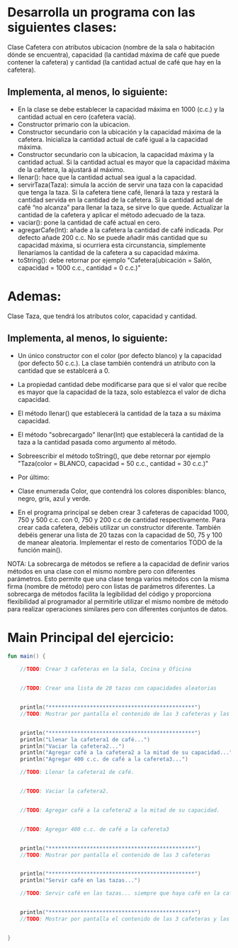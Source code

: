 # Desarrolla un programa con las siguientes clases:
Clase Cafetera con atributos ubicacion (nombre de la sala o habitación dónde se encuentra), capacidad (la cantidad máxima de café que puede contener la cafetera) y cantidad (la cantidad actual de café que hay en la cafetera).
## Implementa, al menos, lo siguiente:

* En la clase se debe establecer la capacidad máxima en 1000 (c.c.) y la cantidad actual en cero (cafetera vacía).
* Constructor primario con la ubicacion.
* Constructor secundario con la ubicación y la capacidad máxima de la cafetera. Inicializa la cantidad actual de café igual a la capacidad máxima.
* Constructor secundario con la ubicacion, la capacidad máxima y la cantidad actual. Si la cantidad actual es mayor que la capacidad máxima de la cafetera, la ajustará al máximo.
* llenar(): hace que la cantidad actual sea igual a la capacidad.
* servirTaza(Taza): simula la acción de servir una taza con la capacidad que tenga la taza. Si la cafetera tiene café, llenará la taza y restará la cantidad servida en la cantidad de la cafetera. Si la cantidad actual de café “no alcanza” para llenar la taza, se sirve lo que quede. Actualizar la cantidad de la cafetera y aplicar el método adecuado de la taza.
* vaciar(): pone la cantidad de café actual en cero.
* agregarCafe(Int): añade a la cafetera la cantidad de café indicada. Por defecto añade 200 c.c. No se puede añadir más cantidad que su capacidad máxima, si ocurriera esta circunstancia, simplemente llenaríamos la cantidad de la cafetera a su capacidad máxima.
* toString(): debe retornar por ejemplo "Cafetera(ubicación = Salón, capacidad = 1000 c.c., cantidad = 0 c.c.)"
# Ademas:

Clase Taza, que tendrá los atributos color, capacidad y cantidad.
## Implementa, al menos, lo siguiente:

* Un único constructor con el color (por defecto blanco) y la capacidad (por defecto 50 c.c.). La clase también contendrá un atributo con la cantidad que se establcerá a 0.
* La propiedad cantidad debe modificarse para que si el valor que recibe es mayor que la capacidad de la taza, solo establezca el valor de dicha capacidad.
* El método llenar() que establecerá la cantidad de la taza a su máxima capacidad.
* El método "sobrecargado" llenar(Int) que establecerá la cantidad de la taza a la cantidad pasada como argumento al método.
* Sobreescribir el método toString(), que debe retornar por ejemplo "Taza(color = BLANCO, capacidad = 50 c.c., cantidad = 30 c.c.)"
* Por último:

* Clase enumerada Color, que contendrá los colores disponibles: blanco, negro, gris, azul y verde.
* En el programa principal se deben crear 3 cafeteras de capacidad 1000, 750 y 500 c.c. con 0, 750 y 200 c.c de cantidad respectivamente. Para crear cada cafetera, debéis utilizar un constructor diferente. También debéis generar una lista de 20 tazas con la capacidad de 50, 75 y 100 de manear aleatoria. Implementar el resto de comentarios TODO de la función main().

NOTA: La sobrecarga de métodos se refiere a la capacidad de definir varios métodos en una clase con el mismo nombre pero con diferentes parámetros. Esto permite que una clase tenga varios métodos con la misma firma (nombre de método) pero con listas de parámetros diferentes. La sobrecarga de métodos facilita la legibilidad del código y proporciona flexibilidad al programador al permitirle utilizar el mismo nombre de método para realizar operaciones similares pero con diferentes conjuntos de datos.

# Main Principal del ejercicio:

```Kotlin
fun main() {

    //TODO: Crear 3 cafeteras en la Sala, Cocina y Oficina


    //TODO: Crear una lista de 20 tazas con capacidades aleatorias


    println("**********************************************")
    //TODO: Mostrar por pantalla el contenido de las 3 cafeteras y las tazas.


    println("**********************************************")
    println("Llenar la cafetera1 de café...")
    println("Vaciar la cafetera2...")
    println("Agregar café a la cafetera2 a la mitad de su capacidad...")
    println("Agregar 400 c.c. de café a la cafereta3...")

    //TODO: Llenar la cafetera1 de café.


    //TODO: Vaciar la cafetera2.


    //TODO: Agregar café a la cafetera2 a la mitad de su capacidad.


    //TODO: Agregar 400 c.c. de café a la cafereta3


    println("**********************************************")
    //TODO: Mostrar por pantalla el contenido de las 3 cafeteras


    println("**********************************************")
    println("Servir café en las tazas...")

    //TODO: Servir café en las tazas... siempre que haya café en la cafetera y en el orden cafetera1, cafetera2 y cafetera3.


    println("**********************************************")
    //TODO: Mostrar por pantalla el contenido de las 3 cafeteras y las tazas.


}

